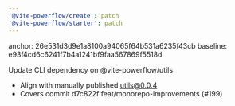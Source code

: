 ```yaml
---
'@vite-powerflow/create': patch
'@vite-powerflow/starter': patch
---
```


anchor: 26e531d3d9e1a8100a94065f64b531a6235f43cb
baseline: e93f4cd6c6241f7b4a1241bf9faa567869f5518d

Update CLI dependency on @vite-powerflow/utils

- Align with manually published utils@0.0.4
- Covers commit d7c822f feat/monorepo-improvements (#199)
